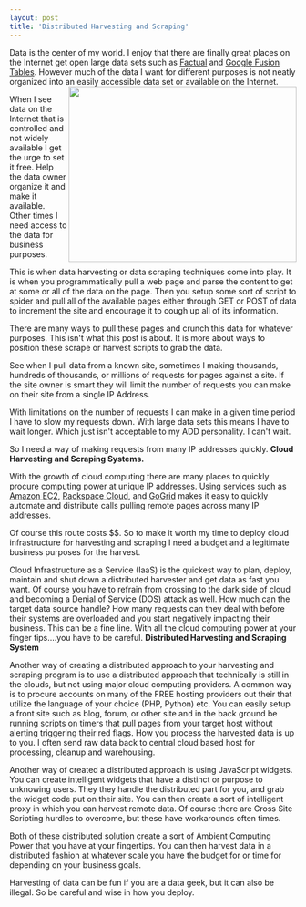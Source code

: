 ```yaml
---
layout: post
title: 'Distributed Harvesting and Scraping'
---
```

Data is the center of my world. I enjoy that there are finally great  places on the Internet get open large data sets such as <a href="http://www.factual.com/">Factual</a> and <a href="../?p=1205">Google Fusion Tables</a>. However  much of the data I want for different purposes is not neatly organized  into an easily accessible data set or available on the Internet.<img class="alignnone" title="Harvesting and Scraping" src="http://www.3idatascraping.com/images/data_scraping.jpg" alt="" width="400" height="308" align="right" /><p></p>
When I see data on the Internet that is controlled and not widely  available I get the urge to set it free. Help the data owner organize  it and make it available. Other times I need access to the data for  business purposes.<p></p>
This is when data harvesting or data scraping techniques come into  play. It is when you programmatically pull a web page and parse the  content to get at some or all of the data on the page. Then you setup  some sort of script to spider and pull all of the available pages either  through GET or POST of data to increment the site and encourage it to  cough up all of its information.<p></p>
There are many ways to pull these pages and crunch this data for  whatever purposes. This isn't what this post is about. It is more about  ways to position these scrape or harvest scripts to grab the data.<p></p>
See when I pull data from a known site, sometimes I making thousands,  hundreds of thousands, or millions of requests for pages against a  site. If the site owner is smart they will limit the number of requests  you can make on their site from a single IP Address.<p></p>
With limitations on the number of requests I can make in a given time  period I have to slow my requests down. With large data sets this means  I have to wait longer. Which just isn't acceptable to my ADD  personality. I can't wait.<p></p>
So I need a way of making requests from many IP addresses quickly.
<strong>
Cloud Harvesting and Scraping Systems.</strong><p></p>
With the growth of cloud computing there are many places to quickly  procure computing power at unique IP addresses. Using services such as <a href="http://aws.amazon.com/ec2/">Amazon EC2</a>, <a href="http://www.rackspacecloud.com/">Rackspace Cloud</a>, and  <a href="http://www.gogrid.com/">GoGrid</a> makes it easy to  quickly automate and distribute calls pulling remote pages across many  IP addresses.<p></p>
Of course this route costs $$. So to make it worth my time to deploy  cloud infrastructure for harvesting and scraping I need a budget and a  legitimate business purposes for the harvest.<p></p>
Cloud Infrastructure as a Service (IaaS) is the quickest way to plan,  deploy, maintain and shut down a distributed harvester and get data as  fast you want. Of course you have to refrain from crossing to the dark  side of cloud and becoming a Denial of Service (DOS) attack as well.  How much can the target data source handle? How many requests can they  deal with before their systems are overloaded and you start negatively  impacting their business. This can be a fine line. With all the cloud  computing power at your finger tips....you have to be careful.
<strong>
Distributed Harvesting and Scraping System</strong><p></p>
Another way of creating a distributed approach to your harvesting and  scraping program is to use a distributed approach that technically is  still in the clouds, but not using major cloud computing providers. A  common way is to procure accounts on many of the FREE hosting providers  out their that utilize the language of your choice (PHP, Python) etc.  You can easily setup a front site such as blog, forum, or other site and  in the back ground be running scripts on timers that pull pages from  your target host without alerting triggering their red flags. How you  process the harvested data is up to you. I often send raw data back to  central cloud based host for processing, cleanup and warehousing.<p></p>
Another way of created a distributed approach is using JavaScript  widgets. You can create intelligent widgets that have a distinct or  purpose to unknowing users. They they handle the distributed part for  you, and grab the widget code put on their site. You can then create a  sort of intelligent proxy in which you can harvest remote data. Of  course there are Cross Site Scripting hurdles to overcome, but these  have workarounds often times.<p></p>
Both of these distributed solution create a sort of Ambient Computing  Power that you have at your fingertips. You can then harvest data in a  distributed fashion at whatever scale you have the budget for or time  for depending on your business goals.<p></p>
Harvesting of data can be fun if you are a data geek, but it can also be  illegal. So be careful and wise in how you deploy.